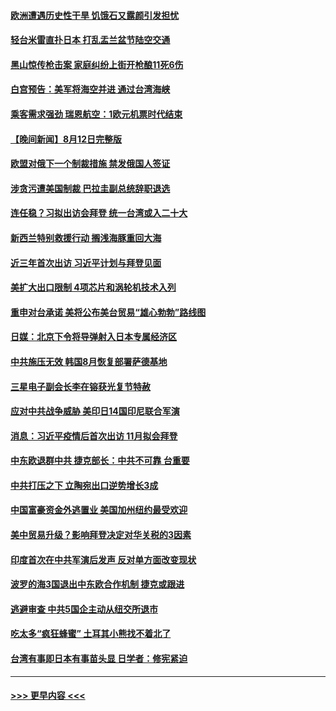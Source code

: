 #### [欧洲遭遇历史性干旱 饥饿石又露颜引发担忧](../pages/prog202/a103501527.md?t=08132151) 
#### [轻台米雷直扑日本 打乱盂兰盆节陆空交通](../pages/prog202/a103501457.md?t=08132151) 
#### [黑山惊传枪击案 家庭纠纷上街开枪酿11死6伤](../pages/prog202/a103501443.md?t=08132151) 
#### [白宫预告：美军将海空并进 通过台湾海峡](../pages/prog202/a103501410.md?t=08132151) 
#### [乘客需求强劲 瑞恩航空：1欧元机票时代结束](../pages/prog202/a103501394.md?t=08132151) 
#### [【晚间新闻】8月12日完整版](../pages/prog202/a103501274.md?t=08132151) 
#### [欧盟对俄下一个制裁措施 禁发俄国人签证](../pages/prog202/a103501383.md?t=08132151) 
#### [涉贪污遭美国制裁 巴拉圭副总统辞职退选](../pages/prog202/a103501342.md?t=08132151) 
#### [连任稳？习拟出访会拜登 统一台湾或入二十大](../pages/prog202/a103501309.md?t=08132151) 
#### [新西兰特别救援行动 搁浅海豚重回大海](../pages/prog202/a103501154.md?t=08132151) 
#### [近三年首次出访 习近平计划与拜登见面](../pages/prog202/a103501139.md?t=08132151) 
#### [美扩大出口限制 4项芯片和涡轮机技术入列](../pages/prog202/a103501093.md?t=08132151) 
#### [重申对台承诺 美将公布美台贸易“雄心勃勃”路线图](../pages/prog202/a103501052.md?t=08132151) 
#### [日媒：北京下令将导弹射入日本专属经济区](../pages/prog202/a103501055.md?t=08132151) 
#### [中共施压无效 韩国8月恢复部署萨德基地](../pages/prog202/a103500962.md?t=08132151) 
#### [三星电子副会长李在镕获光复节特赦](../pages/prog202/a103500959.md?t=08132151) 
#### [应对中共战争威胁 美印日14国印尼联合军演](../pages/prog202/a103500987.md?t=08132151) 
#### [消息：习近平疫情后首次出访 11月拟会拜登](../pages/prog202/a103500933.md?t=08132151) 
#### [中东欧退群中共 捷克部长：中共不可靠 台重要](../pages/prog202/a103500970.md?t=08132151) 
#### [中共打压之下 立陶宛出口逆势增长3成](../pages/prog202/a103500943.md?t=08132151) 
#### [中国富豪资金外逃置业 美国加州纽约最受欢迎](../pages/prog202/a103500922.md?t=08132151) 
#### [美中贸易升级？影响拜登决定对华关税的3因素](../pages/prog202/a103500838.md?t=08132151) 
#### [印度首次在中共军演后发声 反对单方面改变现状](../pages/prog202/a103500809.md?t=08132151) 
#### [波罗的海3国退出中东欧合作机制 捷克或跟进](../pages/prog202/a103500787.md?t=08132151) 
#### [逃避审查 中共5国企主动从纽交所退市](../pages/prog202/a103500782.md?t=08132151) 
#### [吃太多“疯狂蜂蜜” 土耳其小熊找不着北了](../pages/prog202/a103500697.md?t=08132151) 
#### [台湾有事即日本有事苗头显 日学者：修宪紧迫](../pages/prog202/a103500680.md?t=08132151) 

----
#### [ >>> 更早内容 <<< ](../indexes/prog202-earlier.md)
